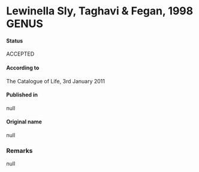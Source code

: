# Lewinella Sly, Taghavi & Fegan, 1998 GENUS

#### Status
ACCEPTED

#### According to
The Catalogue of Life, 3rd January 2011

#### Published in
null

#### Original name
null

### Remarks
null